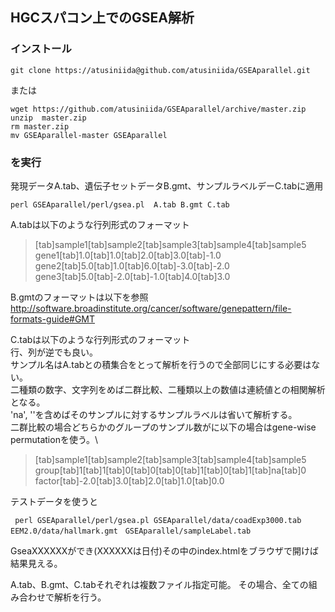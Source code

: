 ## HGCスパコン上でのGSEA解析
### インストール

```
git clone https://atusiniida@github.com/atusiniida/GSEAparallel.git
```

または

```
wget https://github.com/atusiniida/GSEAparallel/archive/master.zip
unzip  master.zip
rm master.zip
mv GSEAparallel-master GSEAparallel
```

### を実行
発現データA.tab、遺伝子セットデータB.gmt、サンプルラベルデーC.tabに適用
```
perl GSEAparallel/perl/gsea.pl  A.tab B.gmt C.tab
```
A.tabは以下のような行列形式のフォーマット
>[tab]sample1[tab]sample2[tab]sample3[tab]sample4[tab]sample5
gene1[tab]1.0[tab]1.0[tab]2.0[tab]3.0[tab]-1.0
gene2[tab]5.0[tab]1.0[tab]6.0[tab]-3.0[tab]-2.0
gene3[tab]5.0[tab]-2.0[tab]-1.0[tab]4.0[tab]3.0

B.gmtのフォーマットは以下を参照
http://software.broadinstitute.org/cancer/software/genepattern/file-formats-guide#GMT

C.tabは以下のような行列形式のフォーマット\
行、列が逆でも良い。\
サンプル名はA.tabとの積集合をとって解析を行うので全部同じにする必要はない。\
二種類の数字、文字列をめば二群比較、二種類以上の数値は連続値との相関解析となる。\
'na', ''を含めばそのサンプルに対するサンプルラベルは省いて解析する。\
二群比較の場合どちらかのグループのサンプル数がに以下の場合はgene-wise permutationを使う。\

>[tab]sample1[tab]sample2[tab]sample3[tab]sample4[tab]sample5
group[tab]1[tab]1[tab]0[tab]0[tab]0[tab]1[tab]0[tab]1[tab]na[tab]0
factor[tab]-2.0[tab]3.0[tab]2.0[tab]1.0[tab]0.0


テストデータを使うと
```
 perl GSEAparallel/perl/gsea.pl GSEAparallel/data/coadExp3000.tab  EEM2.0/data/hallmark.gmt　GSEAparallel/sampleLabel.tab
```
GseaXXXXXXができ(XXXXXXは日付)その中のindex.htmlをブラウザで開けば結果見える。

A.tab、B.gmt、C.tabそれぞれは複数ファイル指定可能。
その場合、全ての組み合わせで解析を行う。
